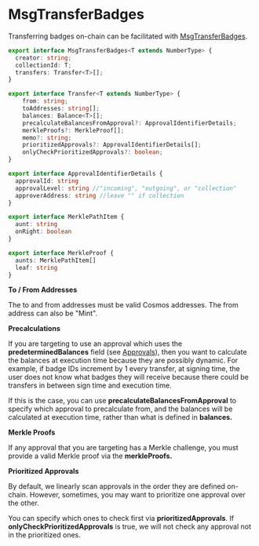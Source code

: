 # MsgTransferBadges

Transferring badges on-chain can be facilitated with [MsgTransferBadges](https://bitbadges.github.io/bitbadgesjs/packages/proto/docs/interfaces/MsgTransferBadges.html).

```typescript
export interface MsgTransferBadges<T extends NumberType> {
  creator: string;
  collectionId: T;
  transfers: Transfer<T>[];
}

export interface Transfer<T extends NumberType> {
    from: string;
    toAddresses: string[];
    balances: Balance<T>[];
    precalculateBalancesFromApproval?: ApprovalIdentifierDetails;
    merkleProofs?: MerkleProof[];
    memo?: string;
    prioritizedApprovals?: ApprovalIdentifierDetails[];
    onlyCheckPrioritizedApprovals?: boolean;
}

export interface ApprovalIdentifierDetails {
  approvalId: string
  approvalLevel: string //"incoming", "outgoing", or "collection"
  approverAddress: string //leave "" if collection
}

export interface MerklePathItem {
  aunt: string
  onRight: boolean
}

export interface MerkleProof {
  aunts: MerklePathItem[]
  leaf: string
}
```



**To / From Addresses**

The to and from addresses must be valid Cosmos addresses. The from address can also be "Mint".

**Precalculations**

If you are targeting to use an approval which uses the **predeterminedBalances** field (see [Approvals](../concepts/approval-criteria.md)), then you want to calculate the balances at execution time because they are possibly dynamic. For example, if badge IDs increment by 1 every transfer, at signing time, the user does not know what badges they will receive because there could be transfers in between sign time and execution time.

If this is the case, you can use **precalculateBalancesFromApproval** to specify which approval to precalculate from, and the balances will be calculated at execution time, rather than what is defined in **balances.**

**Merkle Proofs**

If any approval that you are targeting has a Merkle challenge, you must provide a valid Merkle proof via the **merkleProofs.**&#x20;

**Prioritized Approvals**

By default, we linearly scan approvals in the order they are defined on-chain. However, sometimes, you may want to prioritize one approval over the other.&#x20;

You can specify which ones to check first via **prioritizedApprovals**. If **onlyCheckPrioritizedApprovals** is true, we will not check any approval not in the prioritized ones.

